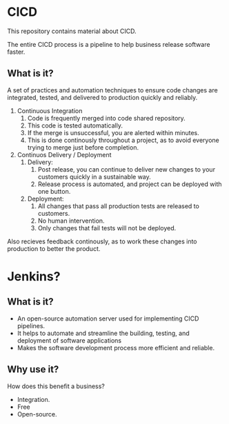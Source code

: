# CICD

This repository contains material about CICD.

The entire CICD process is a pipeline to help business release software faster.

## What is it?

A set of practices and automation techniques to ensure code changes are integrated, tested, and delivered to production quickly and reliably.

1. Continuous Integration
   1. Code is frequently merged into code shared repository.
   2. This code is tested automatically.
   3. If the merge is unsuccessful, you are alerted within minutes.
   4. This is done continously throughout a project, as to avoid everyone trying to merge just before completion.
2. Continuos Delivery / Deployment
   1. Delivery:
      1. Post release, you can continue to deliver new changes to your customers quickly in a sustainable way.
      2. Release process is automated, and project can be deployed with one button.
   2. Deployment:
      1. All changes that pass all production tests are released to customers.
      2. No human intervention.
      3. Only changes that fail tests will not be deployed.

Also recieves feedback continously, as to work these changes into production to better the product.

# Jenkins?

## What is it?

- An open-source automation server used for implementing CICD pipelines. 
- It helps to automate and streamline the building, testing, and deployment of software applications
- Makes the software development process more efficient and reliable.

## Why use it?

How does this benefit a business?

- Integration.
- Free
- Open-source.
